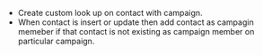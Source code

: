 - Create custom look up on contact with campaign.
- When contact is insert or update then add contact as campagin memeber if that contact is not existing as campaign member on particular campaign.
